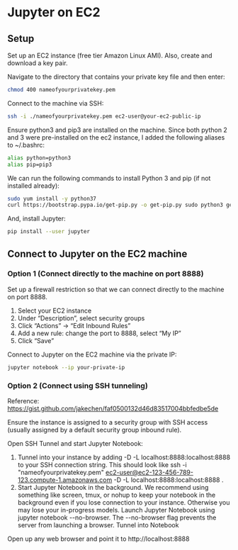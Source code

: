 # Jupyter on EC2

## Setup

Set up an EC2 instance (free tier Amazon Linux AMI). Also, create and download a key pair.

Navigate to the directory that contains your private key file and then enter:
```bash
chmod 400 nameofyourprivatekey.pem
```

Connect to the machine via SSH:
```bash
ssh -i ./nameofyourprivatekey.pem ec2-user@your-ec2-public-ip
```

Ensure python3 and pip3 are installed on the machine. Since both python 2 and 3 were pre-installed on the ec2 instance, I added the following aliases to ~/.bashrc:
```bash
alias python=python3
alias pip=pip3
```

We can run the following commands to install Python 3 and pip (if not installed already):
```bash
sudo yum install -y python37
curl https://bootstrap.pypa.io/get-pip.py -o get-pip.py sudo python3 get-pip.py
```

And, install Jupyter:
```bash
pip install --user jupyter
```

## Connect to Jupyter on the EC2 machine

### Option 1 (Connect directly to the machine on port 8888)

Set up a firewall restriction so that we can connect directly to the machine on port 8888.

1. Select your EC2 instance
2. Under “Description”, select security groups
3. Click “Actions” -> “Edit Inbound Rules”
4. Add a new rule: change the port to 8888, select “My IP”
5. Click “Save”

Connect to Jupyter on the EC2 machine via the private IP:
```bash
jupyter notebook --ip your-private-ip
```

### Option 2 (Connect using SSH tunneling)

Reference: https://gist.github.com/jakechen/faf0500132d46d83517004bbfedbe5de

Ensure the instance is assigned to a security group with SSH access (usually assigned by a default security group inbound rule).

Open SSH Tunnel and start Jupyter Notebook:

1. Tunnel into your instance by adding -D -L localhost:8888:localhost:8888 to your SSH connection string. This should look like ssh -i "nameofyourprivatekey.pem" ec2-user@ec2-123-456-789-123.compute-1.amazonaws.com -D -L localhost:8888:localhost:8888 .
2. Start Jupyter Notebook in the background.
We recommend using something like screen, tmux, or nohup to keep your notebook in the background even if you lose connection to your instance. Otherwise you may lose your in-progress models.
Launch Jupyter Notebook using jupyter notebook --no-browser. The --no-browser flag prevents the server from launching a browser.
Tunnel into Notebook

Open up any web browser and point it to http://localhost:8888